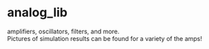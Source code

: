 # analog_lib
amplifiers, oscillators, filters, and more. <br>
Pictures of simulation results can be found for a variety of the amps!

